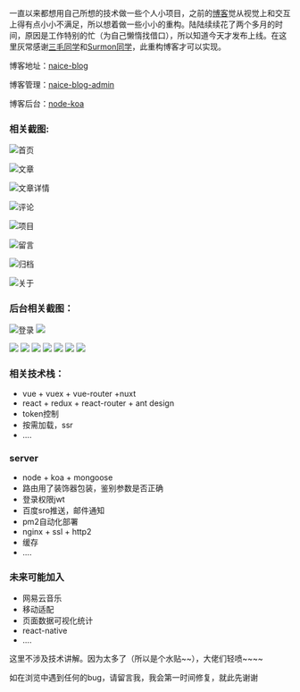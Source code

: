 一直以来都想用自己所想的技术做一些个人小项目，之前的[博客](https://segmentfault.com/a/1190000010301516)觉从视觉上和交互上得有点小小不满足，所以想着做一些小小的重构。陆陆续续花了两个多月的时间，原因是工作特别的忙（为自己懒惰找借口），所以知道今天才发布上线。在这里灰常感谢[三毛同学](https://juejin.im/user/5858c896128fe1006b86cb51)和[Surmon同学](https://juejin.im/user/5735611ac4c9710060f8fa5e)，此重构博客才可以实现。

博客地址：[naice-blog](https://github.com/naihe138/naice-blog)

博客管理：[naice-blog-admin](https://github.com/naihe138/naice-blog-admin)

博客后台：[node-koa](https://github.com/naihe138/naice-blog-koa)

### 相关截图:


![首页](https://user-gold-cdn.xitu.io/2018/4/1/1627f9d60ba1bb5d?w=1440&h=877&f=png&s=259281)

![文章](https://user-gold-cdn.xitu.io/2018/4/1/1627f9dd172c24fb?w=1440&h=877&f=png&s=294054)

![文章详情](https://user-gold-cdn.xitu.io/2018/4/1/1627fa172d40b56e?w=1500&h=1055&f=png&s=644818)


![评论](https://user-gold-cdn.xitu.io/2018/4/1/1627fa1d85695f5d?w=1500&h=1055&f=png&s=299251)

![项目](https://user-gold-cdn.xitu.io/2018/4/1/1627f9eaa9113bbc?w=1440&h=877&f=png&s=232679)

![留言](https://user-gold-cdn.xitu.io/2018/4/1/1627f9f2b869f78d?w=1440&h=877&f=png&s=175663)


![归档](https://user-gold-cdn.xitu.io/2018/4/1/1627fa33c4308b1d?w=1440&h=877&f=png&s=285072)


![关于](https://user-gold-cdn.xitu.io/2018/4/1/1627fa36c72e2f13?w=1440&h=877&f=png&s=345397)


### 后台相关截图：


![登录](https://user-gold-cdn.xitu.io/2018/4/1/1627fa3f064f0ee8?w=1440&h=877&f=png&s=329202)
![](https://user-gold-cdn.xitu.io/2018/4/1/1627fa43c165b475?w=1440&h=877&f=png&s=208579)

![](https://user-gold-cdn.xitu.io/2018/4/1/1627fa5294b9a912?w=1440&h=877&f=png&s=120206)
![](https://user-gold-cdn.xitu.io/2018/4/1/1627fa4ae6d40b0e?w=1440&h=877&f=png&s=156066)
![](https://user-gold-cdn.xitu.io/2018/4/1/1627fa4d5d8e492e?w=1440&h=877&f=png&s=119976)
![](https://user-gold-cdn.xitu.io/2018/4/1/1627fa4fa0e57b2a?w=1440&h=877&f=png&s=113900)
![](https://user-gold-cdn.xitu.io/2018/4/1/1627fa591ac6e1d8?w=1440&h=877&f=png&s=108352)
![](https://user-gold-cdn.xitu.io/2018/4/1/1627fa6d0b7668d4?w=1440&h=877&f=png&s=231570)
![](https://user-gold-cdn.xitu.io/2018/4/1/1627fa676b537062?w=1440&h=877&f=png&s=118632)

### 相关技术栈：

+ vue + vuex + vue-router +nuxt
+ react + redux + react-router + ant design
+ token控制
+ 按需加载，ssr
+ ....


### server

+ node + koa + mongoose
+ 路由用了装饰器包装，鉴别参数是否正确
+ 登录权限jwt
+ 百度sro推送，邮件通知
+ pm2自动化部署
+ nginx + ssl + http2
+ 缓存
+ ....


### 未来可能加入

+ 网易云音乐
+ 移动适配
+ 页面数据可视化统计
+ react-native
+ ....


这里不涉及技术讲解。因为太多了（所以是个水贴~~），大佬们轻喷~~~~

如在浏览中遇到任何的bug，请留言我，我会第一时间修复，就此先谢谢
